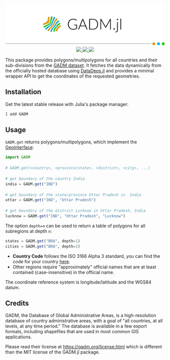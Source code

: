 <p align="center">
  <img src="docs/banner.png"><br>
  <a href="https://github.com/JuliaGeo/GADM.jl/actions">
    <img src="https://img.shields.io/github/workflow/status/JuliaGeo/GADM.jl/CI">
  </a>
  <a href="https://codecov.io/gh/JuliaGeo/GADM.jl">
    <img src="https://codecov.io/gh/JuliaGeo/GADM.jl/branch/master/graph/badge.svg">
  </a>
  <a href="LICENSE">
    <img src="https://img.shields.io/badge/license-MIT-green.svg">
  </a>
</p>

This package provides polygons/multipolygons for all countries and their sub-divisions from the [GADM dataset](https://gadm.org/).
It fetches the data dynamically from the officially hosted database using [DataDeps.jl](https://github.com/oxinabox/DataDeps.jl)
and provides a minimal wrapper API to get the coordinates of the requested geometries.

## Installation

Get the latest stable release with Julia's package manager:

```julia
] add GADM
```

## Usage

`GADM.get` returns polygons/multipolygons, which implement the [GeoInterface](https://github.com/JuliaGeo/GeoInterface.jl):

```julia
import GADM

# GADM.get(<country>, <province/state>, <district>, <city>, ...)

# get boundary of the country India
india = GADM.get("IND")

# get boundary of the state/province Uttar Pradesh in  India
uttar = GADM.get("IND", "Uttar Pradesh")

# get boundary of the district Lucknow in Uttar Pradesh, India
lucknow = GADM.get("IND", "Uttar Pradesh", "Lucknow")
```

The option `depth=n` can be used to return a table of polygons for all subregions at depth `n`:

```julia
states = GADM.get("BRA", depth=1)
cities = GADM.get("BRA", depth=2)
```

- **Country Code** follows the ISO 3166 Alpha 3 standard, you can find the code for your country [here](https://en.wikipedia.org/wiki/ISO_3166-1_alpha-3).  
- Other regions require "approximately" official names that are at least contained (case-insensitive) in the official name.

The coordinate reference system is longitude/latitude and the WGS84 datum.

## Credits

GADM, the Database of Global Administrative Areas, is a high-resolution database of country administrative areas, with a goal of "all countries, at all levels, at any time period." The database is available in a few export formats, including shapefiles that are used in most common GIS applications.

Please read their license at https://gadm.org/license.html which is different than the MIT license of the GADM.jl package.
